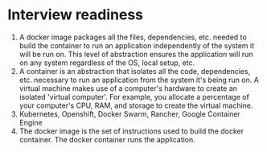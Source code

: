 # Interview readiness
1. A docker image packages all the files, dependencies, etc. needed to build the container to run an application independently of the system it will be run on. This level of abstraction ensures the application will run on any system regardless of the OS, local setup, etc.
2. A container is an abstraction that isolates all the code, dependencies, etc. necessary to run an application from the system it's being run on. A virtual machine makes use of a computer's hardware to create an isolated 'virtual computer'. For example, you allocate a percentage of your computer's CPU, RAM, and storage to create the virtual machine.
3. Kubernetes, Openshift, Docker Swarm, Rancher, Google Container Engine
4. The docker image is the set of instructions used to build the docker container. The docker container runs the application.
